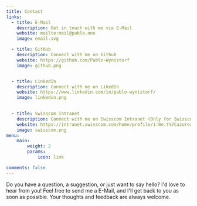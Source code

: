 ```yaml
---
title: Contact
links:
  - title: E-Mail
    description: Get in touch with me via E-Mail
    website: mailto:mail@pablo.one
    image: email.svg

  - title: GitHub
    description: Connect with me on Github
    website: https://github.com/Pablo-Wynistorf
    image: github.png


  - title: LinkedIn
    description: Connect with me on LikedIn
    website: https://www.linkedin.com/in/pablo-wynistorf/
    image: linkedin.png
    

  - title: Swisscom Intranet
    description: Connect with me on Swisscom Intranet (Only for Swisscom Employees)
    website: https://intranet.swisscom.com/home/profile/i:0e.t%7Cazuread%7Ctaawypa5
    image: swisscom.png
menu:
    main: 
        weight: 2
        params:
            icon: link

comments: false
---
```

Do you have a question, a suggestion, or just want to say hello? I'd love to hear from you! 
Feel free to send me a E-Mail, and I'll get back to you as soon as possible.
Your thoughts and feedback are always welcome.
